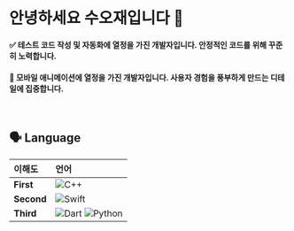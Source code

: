 # 안녕하세요 수오재입니다 👋

#### ✅ 테스트 코드 작성 및 자동화에 열정을 가진 개발자입니다. 안정적인 코드를 위해 꾸준히 노력합니다. <br/>
#### 🎨 모바일 애니메이션에 열정을 가진 개발자입니다. 사용자 경험을 풍부하게 만드는 디테일에 집중합니다.


<br/>

## 🗣️ Language

| **이해도**  | **언어** |
|:--------------------|:--------------|
| **First**  | ![C++](https://img.icons8.com/color/48/000000/c-plus-plus-logo.png) |
| **Second** | ![Swift](https://img.icons8.com/color/48/000000/swift.png) |
| **Third**  |  ![Dart](https://img.icons8.com/color/48/000000/dart.png) ![Python](https://img.icons8.com/color/48/000000/python.png) |
